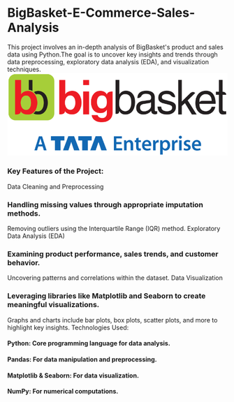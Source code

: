 # BigBasket-E-Commerce-Sales-Analysis
This project involves an in-depth analysis of BigBasket's product and sales data using Python.The goal is to uncover key insights and trends through data preprocessing, exploratory data analysis (EDA), and visualization techniques.
![BigBasket Analysis](https://github.com/MissNeerajSharma/BigBasket-E-Commerce-Sales-Analysis/blob/main/bigb.png)

### Key Features of the Project:
Data Cleaning and Preprocessing

### Handling missing values through appropriate imputation methods.
Removing outliers using the Interquartile Range (IQR) method.
Exploratory Data Analysis (EDA)

### Examining product performance, sales trends, and customer behavior.
Uncovering patterns and correlations within the dataset.
Data Visualization

### Leveraging libraries like Matplotlib and Seaborn to create meaningful visualizations.
Graphs and charts include bar plots, box plots, scatter plots, and more to highlight key insights.
Technologies Used:
#### Python: Core programming language for data analysis.
#### Pandas: For data manipulation and preprocessing.
#### Matplotlib & Seaborn: For data visualization.
#### NumPy: For numerical computations.
